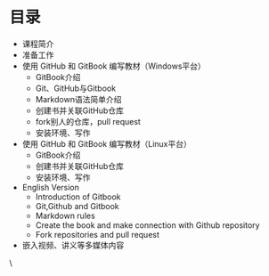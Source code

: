 # 目录

* 课程简介
* 准备工作
* 使用 GitHub 和 GitBook 编写教材（Windows平台）
  * GitBook介绍
  * Git、GitHub与Gitbook
  * Markdown语法简单介绍
  * 创建书并关联GitHub仓库
  * fork别人的仓库，pull request
  * 安装环境、写作
* 使用 GitHub 和 GitBook 编写教材（Linux平台）
  * GitBook介绍
  * 创建书并关联GitHub仓库
  * 安装环境、写作
* English Version
  * Introduction of Gitbook
  * Git,Github and Gitbook
  * Markdown rules
  * Create the book and make connection with Github repository
  * Fork repositories and pull request
* 嵌入视频、讲义等多媒体内容

\
